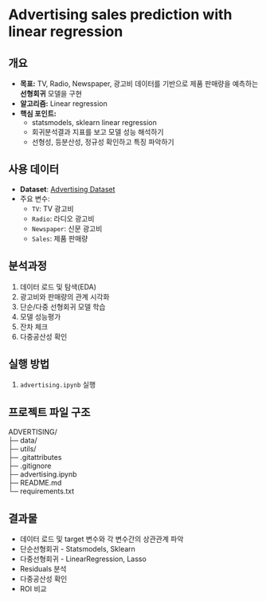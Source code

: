 # Advertising sales prediction with linear regression

## 개요
- **목표:** TV, Radio, Newspaper, 광고비 데이터를 기반으로 제품 판매량을 예측하는 **선형회귀** 모델을 구현
- **알고리즘:** Linear regression
- **핵심 포인트:**
  - statsmodels, sklearn linear regression
  - 회귀분석결과 지표를 보고 모델 성능 해석하기
  - 선형성, 등분산성, 정규성 확인하고 특징 파악하기

## 사용 데이터
- **Dataset**: [Advertising Dataset](https://www.kaggle.com/datasets/ashydv/advertising-dataset)
- 주요 변수:
  - `TV`: TV 광고비
  - `Radio`: 라디오 광고비
  - `Newspaper`: 신문 광고비
  - `Sales`: 제품 판매량

## 분석과정
1. 데이터 로드 및 탐색(EDA)
2. 광고비와 판매량의 관계 시각화
3. 단순/다중 선형회귀 모델 학습
4. 모델 성능평가
5. 잔차 체크
6. 다중공산성 확인

## 실행 방법
1. `advertising.ipynb` 실행

## 프로젝트 파일 구조
ADVERTISING/  
├─ data/  
├─ utils/  
├─ .gitattributes  
├─ .gitignore  
├─ advertising.ipynb  
├─ README.md  
└─ requirements.txt  

## 결과물
- 데이터 로드 및 target 변수와 각 변수간의 상관관계 파악
- 단순선형회귀 - Statsmodels, Sklearn
- 다중선형회귀 - LinearRegression, Lasso
- Residuals 분석
- 다중공산성 확인
- ROI 비교